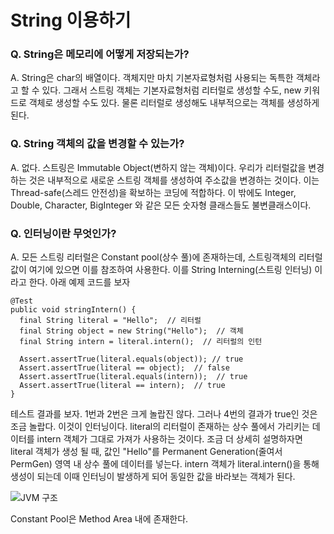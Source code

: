 # String 이용하기

### Q. String은 메모리에 어떻게 저장되는가?

A. String은 char의 배열이다. 객체지만 마치 기본자료형처럼 사용되는 독특한 객체라고 할 수 있다. 그래서 스트링 객체는 기본자료형처럼 리터럴로 생성할 수도, new 키워드로 객체로 생성할 수도 있다. 물론 리터럴로 생성해도 내부적으로는 객체를 생성하게 된다.

### Q. String 객체의 값을 변경할 수 있는가?

A. 없다. 스트링은 Immutable Object(변하지 않는 객체)이다. 우리가 리터럴값을 변경하는 것은 내부적으로 새로운 스트링 객체를 생성하여 주소값을 변경하는 것이다. 이는 Thread-safe(스레드 안전성)을 확보하는 코딩에 적합하다. 이 밖에도 Integer, Double, Character, BigInteger 와 같은 모든 숫자형 클래스들도 불변클래스이다.

### Q. 인터닝이란 무엇인가?

A. 모든 스트링 리터럴은 Constant pool(상수 풀)에 존재하는데, 스트링객체의 리터럴 값이 여기에 있으면 이를 참조하여 사용한다. 이를 String Interning(스트링 인터닝) 이라고 한다. 아래 예제 코드를 보자

```{.java}
@Test
public void stringIntern() {
  final String literal = "Hello";  // 리터럴
  final String object = new String("Hello");  // 객체
  final String intern = literal.intern();  // 리터럴의 인턴
  
  Assert.assertTrue(literal.equals(object)); // true
  Assert.assertTrue(literal == object);  // false
  Assert.assertTrue(literal.equals(intern));  // true
  Assert.assertTrue(literal == intern);  // true
}
```

테스트 결과를 보자. 1번과 2번은 크게 놀랍진 않다. 그러나 4번의 결과가 true인 것은 조금 놀랍다. 이것이 인터닝이다. literal의 리터럴이 존재하는 상수 풀에서 가리키는 데이터를 intern 객체가 그대로 가져가 사용하는 것이다. 조금 더 상세히 설명하자면 literal 객체가 생성 될 때, 값인 "Hello"를 Permanent Generation(줄여서 PermGen) 영역 내 상수 풀에 데이터를 넣는다. intern 객체가 literal.intern()을 통해 생성이 되는데 이때 인터닝이 발생하게 되어 동일한 값을 바라보는 객체가 된다. 

![JVM 구조](./JVM%20구조.png)

Constant Pool은 Method Area 내에 존재한다.